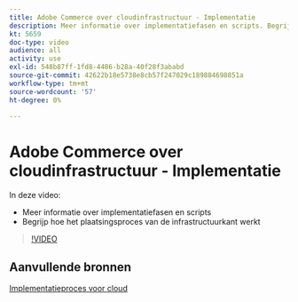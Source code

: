 ```yaml
---
title: Adobe Commerce over cloudinfrastructuur - Implementatie
description: Meer informatie over implementatiefasen en scripts. Begrijp hoe het plaatsingsproces van de infrastructuurkant ​ werkt.
kt: 5659
doc-type: video
audience: all
activity: use
exl-id: 548b87ff-1fd8-4486-b28a-40f28f3ababd
source-git-commit: 42622b18e5738e8cb57f247029c189884698851a
workflow-type: tm+mt
source-wordcount: '57'
ht-degree: 0%

---
```


# Adobe Commerce over cloudinfrastructuur - Implementatie

In deze video:

- Meer informatie over implementatiefasen en scripts
- Begrijp hoe het plaatsingsproces van de infrastructuurkant werkt &#x200B;

>[!VIDEO](https://video.tv.adobe.com/v/35695?quality=12&learn=on)

## Aanvullende bronnen

[Implementatieproces voor cloud](https://devdocs.magento.com/cloud/deploy/cloud-deployment-process.html)
